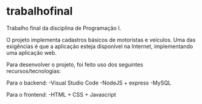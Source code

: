 # trabalhofinal
Trabalho final da disciplina de Programação I.

O projeto implementa cadastros básicos de motoristas e veículos. 
Uma das exigências é que a aplicação esteja disponível na Internet, implementando uma aplicação web.

Para desenvolver o projeto, foi feito uso dos seguintes recursos/tecnologias:

Para o backend:
-Visual Studio Code
-NodeJS + express
-MySQL

Para o frontend:
-HTML + CSS + Javascript
